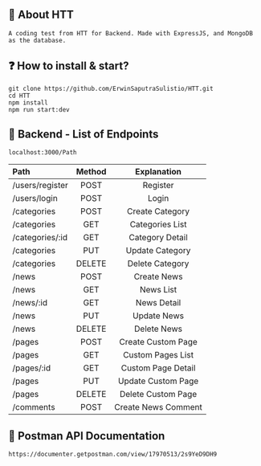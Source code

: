 ## :mag_right: About HTT
    A coding test from HTT for Backend. Made with ExpressJS, and MongoDB as the database.

## :question: How to install & start?  
    git clone https://github.com/ErwinSaputraSulistio/HTT.git
    cd HTT
    npm install
    npm run start:dev


## :page_with_curl: Backend - List of Endpoints
    localhost:3000/Path

Path | Method | Explanation
:-- | :-: | :-:
/users/register | POST | Register
/users/login | POST | Login
/categories | POST | Create Category
/categories | GET | Categories List
/categories/:id | GET | Category Detail
/categories | PUT | Update Category
/categories | DELETE | Delete Category
/news | POST | Create News
/news | GET | News List
/news/:id | GET | News Detail
/news | PUT | Update News
/news | DELETE | Delete News
/pages | POST | Create Custom Page
/pages | GET | Custom Pages List
/pages/:id | GET | Custom Page Detail
/pages | PUT | Update Custom Page
/pages | DELETE | Delete Custom Page
/comments | POST | Create News Comment


## :pushpin: Postman API Documentation
    https://documenter.getpostman.com/view/17970513/2s9YeD9DH9